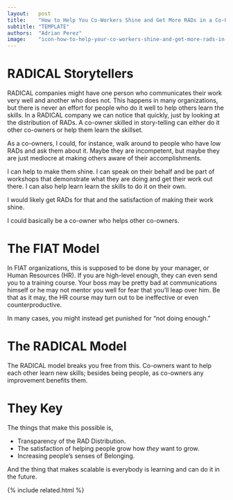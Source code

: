 ```yaml
---
layout:   post
title:    "How to Help You Co-Workers Shine and Get More RADs in a Co-Owned Company"
subtitle: "TEMPLATE"
authors:  "Adrian Perez"
image:    "icon-how-to-help-your-co-workers-shine-and-get-more-rads-in-a-co-owned-company.svg"
---
```


<div style="display:none;">
 <p><span class='_paradigm'>RADICAL</span> Storytellers can help co-owners</p>
</div>

<h1>RADICAL Storytellers</h1>
 <p><span class='_paradigm'>RADICAL</span> companies might have one person who communicates their work very well and another who does not. This happens in many organizations, but there is never an effort for people who do it well to help others learn the skills. In a <span class='_paradigm'>RADICAL</span> company we can notice that quickly, just by looking at the distribution of <span class='_paradigm'>RAD</span>s. A co-owner skilled in story-telling can either do it other co-owners or help them learn the skillset.</p>
 <p>As a co-owners, I could, for instance, walk around to people who have low <span class='_paradigm'>RAD</span>s and ask them about it. Maybe they are incompetent, but maybe they are just mediocre at making others aware of their accomplishments.</p>
 <p>I can help to make them shine. I can speak on their behalf and be part of workshops that demonstrate what they are doing and get their work out there. I can also help learn learn the skills to do it on their own.</p>
 <p>I would likely get <span class='_paradigm'>RAD</span>s for that and the satisfaction of making their work shine.</p>
 <p>I could basically be a co-owner who helps other co-owners.</p>

<h1>The FIAT Model</h1>
 <p>In <span class='_paradigm'>FIAT</span> organizations, this is supposed to be done by your manager, or Human Resources (HR). If you are high-level enough, they can even send you to a training course. Your boss may be pretty bad at communications himself or he may not mentor you well for fear that you&rsquo;ll leap over him. Be that as it may, the HR course may turn out to be ineffective or even counterproductive.</p>
 <p>In many cases, you might instead get punished for &ldquo;not doing enough.&rdquo;</p>

<h1>The RADICAL Model</h1>
 <p>The <span class='_paradigm'>RADICAL</span> model breaks you free from this. Co-owners want to help each other learn new skills; besides being people, as co-owners any improvement benefits them.</p>

<h1>They Key</h1>
 <p>The things that make this possible is,</p>
  <ul>
   <li>Transparency of the <span class='_paradigm'>RAD Distribution</span>.</li>
   <li>The satisfaction of helping people grow how <em>they</em> want to grow.</li>
   <li>Increasing people&rsquo;s senses of <span class='_paradigm'>Belonging</span>.</li>
  </ul>
 <p>And the thing that makes scalable is everybody is learning and can do it in the future.</p>

{% include related.html %}
